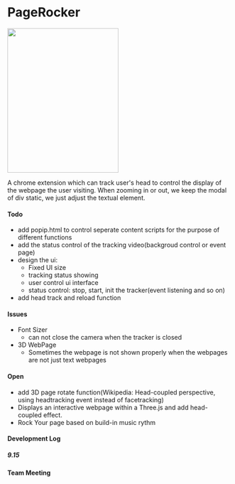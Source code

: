 PageRocker
==========

<img src="http://ww1.sinaimg.cn/large/6a1456b2gw1e8u1nl3bn1j20dw0i1dic.jpg" style="width:250px; height:325px;"/>

A chrome extension which can track user's head to control the display of the webpage the user visiting. When zooming in or out, we keep the modal of div static, we just adjust the textual element.

#### Todo
* add popip.html to control seperate content scripts for the purpose of different functions
* add the status control of the tracking video(backgroud control or event page)
* design the ui: 
    * Fixed UI size
    * tracking status showing
    * user control ui interface
    * status control: stop, start, init the tracker(event listening and so on)
* add head track and reload function

#### Issues
* Font Sizer
    * can not close the camera when the tracker is closed
* 3D WebPage
    * Sometimes the webpage is not shown properly when the webpages are not just text webpages



#### Open
* add 3D page rotate function(Wikipedia: Head-coupled perspective, using headtracking event instead of facetracking)
* Displays an interactive webpage within a Three.js and add head-coupled effect.
* Rock Your page based on build-in music rythm

#### Development Log

##### 9.15

#### Team Meeting
